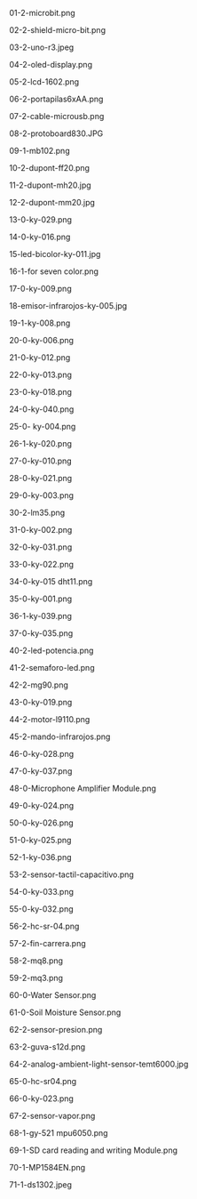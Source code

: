 01-2-microbit.png

02-2-shield-micro-bit.png

03-2-uno-r3.jpeg

04-2-oled-display.png

05-2-lcd-1602.png

06-2-portapilas6xAA.png

07-2-cable-microusb.png

08-2-protoboard830.JPG

09-1-mb102.png

10-2-dupont-ff20.png

11-2-dupont-mh20.jpg

12-2-dupont-mm20.jpg

13-0-ky-029.png

14-0-ky-016.png

15-led-bicolor-ky-011.jpg

16-1-for seven color.png

17-0-ky-009.png

18-emisor-infrarojos-ky-005.jpg

19-1-ky-008.png

20-0-ky-006.png

21-0-ky-012.png

22-0-ky-013.png

23-0-ky-018.png

24-0-ky-040.png

25-0- ky-004.png

26-1-ky-020.png

27-0-ky-010.png

28-0-ky-021.png

29-0-ky-003.png

30-2-lm35.png

31-0-ky-002.png

32-0-ky-031.png

33-0-ky-022.png

34-0-ky-015 dht11.png

35-0-ky-001.png

36-1-ky-039.png

37-0-ky-035.png

40-2-led-potencia.png

41-2-semaforo-led.png

42-2-mg90.png

43-0-ky-019.png

44-2-motor-l9110.png

45-2-mando-infrarojos.png

46-0-ky-028.png

47-0-ky-037.png

48-0-Microphone Amplifier Module.png

49-0-ky-024.png

50-0-ky-026.png

51-0-ky-025.png

52-1-ky-036.png

53-2-sensor-tactil-capacitivo.png

54-0-ky-033.png

55-0-ky-032.png

56-2-hc-sr-04.png

57-2-fin-carrera.png

58-2-mq8.png

59-2-mq3.png

60-0-Water Sensor.png

61-0-Soil Moisture Sensor.png

62-2-sensor-presion.png

63-2-guva-s12d.png

64-2-analog-ambient-light-sensor-temt6000.jpg

65-0-hc-sr04.png

66-0-ky-023.png

67-2-sensor-vapor.png

68-1-gy-521 mpu6050.png

69-1-SD card reading and writing Module.png

70-1-MP1584EN.png

71-1-ds1302.jpeg
